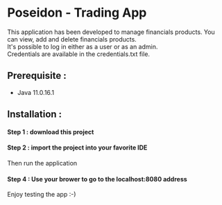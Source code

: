 # Poseidon - Trading App
This application has been developed to manage financials products. You can view, add and delete financials products.  
It's possible to log in either as a user or as an admin.  
Credentials are available in the credentials.txt file.

## Prerequisite :

 - Java  11.0.16.1
 
## Installation :
 
#### Step 1 : download this project
 
#### Step 2 : import the project into your favorite IDE
Then run the application

#### Step 4 : Use your brower to go to the localhost:8080 address
Enjoy testing the app :-)
